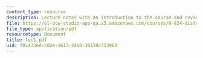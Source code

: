 ```yaml
---
content_type: resource
description: Lecture notes with an introduction to the course and review of O/S.
file: https://ol-ocw-studio-app-qa.s3.amazonaws.com/courses/6-824-distributed-computer-systems-engineering-spring-2006/f8c433edc82e161324a038139c333962_lec1.pdf
file_type: application/pdf
resourcetype: Document
title: lec1.pdf
uid: f8c433ed-c82e-1613-24a0-38139c333962
---
```

